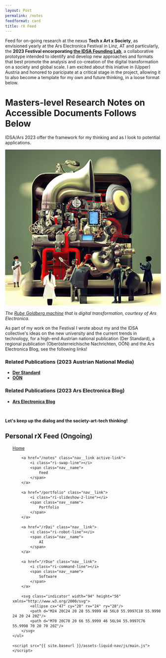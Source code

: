 ```yaml
---
layout: Post
permalink: /notes
feedformat: card
title: rX Feed
---
```


Feed for on-going research at the nexus <b>Tech x Art x Society</b>, as envisioned yearly at the Ars Electronica Festival in Linz, AT and particularly, the <b>2023 Festival encorporating <a href="https://ars.electronica.art/university/en/" target="_BLANK">the IDSA Founding Lab</a></b>, a collaborative prototype intended to identify and develop new approaches and formats that best promote the analysis and co-creation of the digital transformation on a society and global scale. I am excited about this iniative in (Upper) Austria and honored to paricipate at a critical stage in the project, allowing it to also become a template for my own and future thinking, in a loose format below.

# Masters-level Research Notes on Accessible Documents Follows Below

IDSA/Ars 2023 offer the framework for my thinking and as I look to potential applications.

<img src="../assets/img/machine.jpg" alt="IDSA and Ars Electronica Founding Lab Header">

<i>The <a href="https://en.wikipedia.org/wiki/Rube_Goldberg_machine" target="_BLANK">Rube Goldberg machine</a> that is digital transformation, courtesy of Ars Electronica.</i>

As part of my work on the Festival I wrote about my and the IDSA collective's ideas on the new university and the current trends in technology, for a high-end Austrian national publication (Der Standard), a regional publication (Oberösterreichische Nachrichten, OÖN) and the Ars Electronica Blog, see the following links!

<h3>Related Publications (2023 Austrian National Media)</h3>

<ul>
    <li><b><a href="https://www.derstandard.at/promotion/velcom?DcIYkpda/idsa-eine-universitaet-beginnt#!/" target="_BLANK">Der Standard</a></b></li>
    <li><b><a href="https://www.nachrichten.at/kultur/die-highlights-des-ars-electronica-festival-2023;art16,3874810" target="_BLANK">OÖN</a></b></li>
</ul>

<h3>Related Publications (2023 Ars Electronica Blog)</h3>

<ul>
    <li><b><a href="https://ars.electronica.art/aeblog/en/2023/09/12/recap-festival-2023/" target="_BLANK">Ars Electronica Blog</a></b></li>
</ul>

<br/>

<b>Let's keep up the dialog and the society-art-tech thinking!</b>

<h2>Personal rX Feed (Ongoing)</h2>

<nav class="nav">
    <ul class="nav__list">
        <a href="/" class="nav__link">
            <i class="ri-home-5-line"></i>
            <span class="nav__name">
                Home
            </span>
        </a>

        <a href="/notes" class="nav__link active-link">
            <i class="ri-swap-line"></i>
            <span class="nav__name">
                Feed
            </span>
        </a>

        <a href="/portfolio" class="nav__link">
            <i class="ri-slideshow-2-line"></i>
            <span class="nav__name">
                Portfolio
            </span>
        </a>

        <a href="/rDai" class="nav__link">
            <i class="ri-robot-line"></i>
            <span class="nav__name">
                AI
            </span>
        </a>

        <a href="/rDse" class="nav__link">
            <i class="ri-command-line"></i>
            <span class="nav__name">
                Software
            </span>
        </a>

        <svg class="indicator" width="94" height="56" xmlns="http://www.w3.org/2000/svg">
            <ellipse cx="47" cy="28" rx="24" ry="28"/>
            <path d="M24 20C24 20 28 55.9999 48 56L0 55.9997C18 55.9998 24 20 24 20Z"/>
            <path d="M70 20C70 20 66 55.9999 46 56L94 55.9997C76 55.9998 70 20 70 20Z"/>
        </svg>
    </ul>

    <script src="{{ site.baseurl }}/assets-liquid-nav/js/main.js"></script>
</nav>